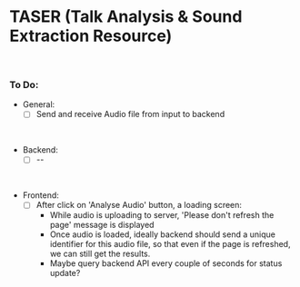 # TASER (Talk Analysis & Sound Extraction Resource)

<br/>

### To Do:

- General:
    - [ ] Send and receive Audio file from input to backend

<br/>

- Backend:
    - [ ] --

<br/>

- Frontend:
    - [ ] After click on 'Analyse Audio' button, a loading screen:
        - While audio is uploading to server, 'Please don't refresh the page' message is displayed
        - Once audio is loaded, ideally backend should send a unique identifier for this audio file, so that even if the page is refreshed, we can still get the results.
        - Maybe query backend API every couple of seconds for status update?

